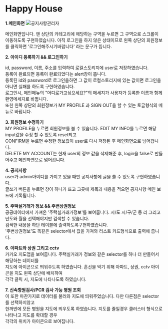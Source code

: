 <h1>Happy House</h1>

**1.메인화면**
![공지사항관리자](/uploads/cfb7bead3c6b3706733e7ced114c8e48/공지사항관리자.png)

메인화면입니다. 맨 상단의 카테고리에 해당하는 구역을 누르면 그 구역으로 스크롤이 이동하도록 구현하였습니다.
아직 로그인을 하지 않은 상태이므로 왼쪽 상단의 회원정보를 클릭하면 '로그인해주시기바랍니다' 라는 문구가 뜹니다.

**2. 아이디 등록하기 && 로그인하기**<br>

id, password, 이름, 주소를 입력하여 로컬스토리지에 user로 저장하였습니다.<br>
등록이 완료되면 등록이 완료되었다는 alert창이 뜹니다.<br>
등록된 id와 password로 로그인을하면 그 값이 로컬스토리지에 있는 값이면 로그인을 아니면 실패를 하도록 구현하였습니다.<br>
로그인시, 메인메뉴의 "어디로가고싶으세요?"의 메세지가 사용자가 등록한 이름과 함께 환영메세지로 바뀝니다.<br>
또한 왼쪽 상단의 회원정보가 MY PROFILE 과 SIGN OUT을 할 수 있는 토글형식의 메뉴로 바뀝니다.<br>


**3. 회원정보 수정하기**<br>
MY PROFILE을 누르면 회원정보를 볼 수 있습니다. EDIT MY INFO를 누르면 해당 input값을 수정 할 수 있도록 reset되고<br>
CONFIRM을 누르면 수정한 정보값이 user로 다시 저장된 후 메인화면으로 넘어갑니다.<br>
DELETE MY ACCOUNT는 현재 user의 정보 값을 삭제해준 후, login을 false로 만들어주고 메인화면으로 넘어갑니다.<br>

**4. 공지사항**<br>
user가 admin아이디를 가지고 있을 때만 공지사항에 글을 쓸 수 있도록 구현하였습니다.<br>
글쓰기 버튼을 누르면 창이 하나가 뜨고 그곳에 제목과 내용을 적으면 공지사항 메인 보드에 기록됩니다.<br>


**5. 주택실거래가 정보 && 주변상권정보**<br>
공공데이터에서 가져온 '주택실거래가정보'를 보여줍니다. 시/도 시/구/군 동 리 그리고 년도와 월을 선택해야지만 검색할 수 있습니다.<br>
검색한 내용을 하단 테이블에 출력하도록구현하였습니다. <br>
'주변상권정보'도 똑같은 selector에서 값을 가져와 리스트 카드형식으로 출력해 줍니다.<br>

**6. 아파트와 상권 그리고 cctv**<br>
카카오 지도맵을 보여줍니다. 주택실거래가 정보와 같은 selector를 하나 더 만들어서 해당하는 데이터를<br>
지도에 아이콘으로 띄워주도록 하였습니다. 혼선을 막기 위해 아파트, 상권, cctv 아이콘을 지도 왼쪽 상단에 배치하여<br>
각각 클릭 시, 지도에 나타나도록 하였습니다.<br>

**7. 신속항원검사/PCR 검사 가능 병원 조회**<br>
이 또한 마찬가지로 데이터를 불러와 지도에 띄워주었습니다. 다만 다른점은 selector를 선택하지않고 <br>
한꺼번에 모든 병원을 지도에 띄우도록 하였습니다. 지도를 줄일경우 클러스터 형식으로 나타나고 지도를 확대할 경우 <br>
각각의 위치가 아이콘으로 보여집니다.<br>
